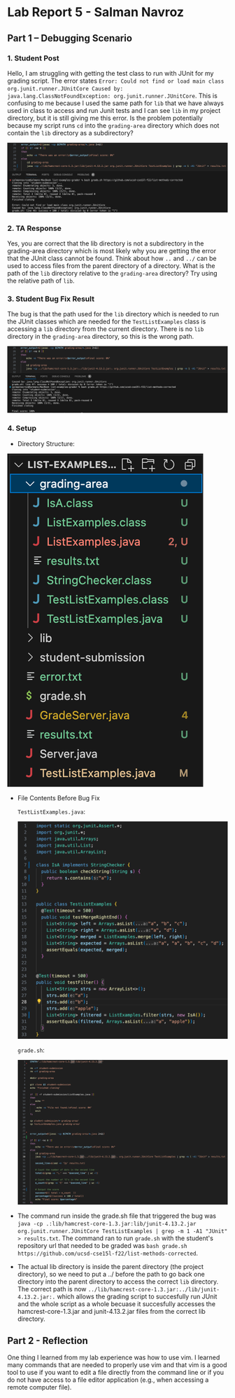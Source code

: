 # Lab Report 5 - Salman Navroz 

## Part 1 – Debugging Scenario

### 1. Student Post

Hello, I am struggling with getting the test class to run with JUnit for my grading script. The error states `Error: Could not find or load main class org.junit.runner.JUnitCore
Caused by: java.lang.ClassNotFoundException: org.junit.runner.JUnitCore`. This is confusing to me because I used the same path for `lib` that we have always used in class to access and run Junit tests and I can see `lib` in my project directory, but it is still giving me this error. Is the problem potentially because my script runs `cd` into the `grading-area` directory which does not contain the `lib` directory as a subdirectory?

![Image](StudentG.png)

### 2. TA Response

Yes, you are correct that the lib directory is not a subdirectory in the grading-area directory which is most likely why you are getting the error that the JUnit class cannot be found. Think about how `..` and `../` can be used to access files from the parent directory of a directory. What is the path of the `lib` directory relative to the `grading-area` directory? Try using the relative path of `lib`.

### 3. Student Bug Fix Result

The bug is that the path used for the `lib` directory which is needed to run the JUnit classes which are needed for the `TestListExamples` class is accessing a `lib` directory from the current directory. There is no `lib` directory in the `grading-area` directory, so this is the wrong path. 

![Image](StudentB.png)

### 4. Setup

- Directory Structure:

![Image](DRCT.png)

- File Contents Before Bug Fix

  `TestListExamples.java`:

  ![Image](TLE.png)

  `grade.sh`:

  ![Image](GRD.png)

- The command run inside the grade.sh file that triggered the bug was `java -cp .:lib/hamcrest-core-1.3.jar:lib/junit-4.13.2.jar org.junit.runner.JUnitCore TestListExamples | grep -m 1 -A1 "JUnit" > results.txt`. The command ran to run `grade.sh` with the student's repository url that needed to be graded was `bash grade.sh https://github.com/ucsd-cse15l-f22/list-methods-corrected`.
 
- The actual lib directory is inside the parent directory (the project directory), so we need to put a ../ before the path to go back one directory into the parent directory to access the correct `lib` directory. The correct path is now `../lib/hamcrest-core-1.3.jar:../lib/junit-4.13.2.jar:.` which allows the grading script to succesfully run JUnit and the whole script as a whole becuase it succesfully accesses the hamcrest-core-1.3.jar and junit-4.13.2.jar files from the correct lib directory.  

## Part 2 - Reflection

One thing I learned from my lab experience was how to use vim. I learned many commands that are needed to properly use vim and that vim is a good tool to use if you want to edit a file directly from the command line or if you do not have access to a file editor application (e.g., when accessing a remote computer file).
